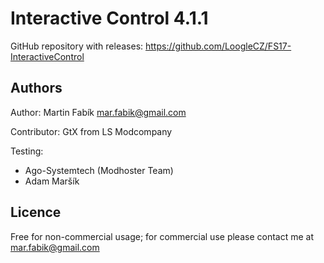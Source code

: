 # Interactive Control 4.1.1

GitHub repository with releases: https://github.com/LoogleCZ/FS17-InteractiveControl

## Authors

Author: Martin Fabík <mar.fabik@gmail.com>

Contributor: GtX from LS Modcompany

Testing:

- Ago-Systemtech (Modhoster Team)
- Adam Maršík

## Licence

Free for non-commercial usage; for commercial use please contact me at mar.fabik@gmail.com
